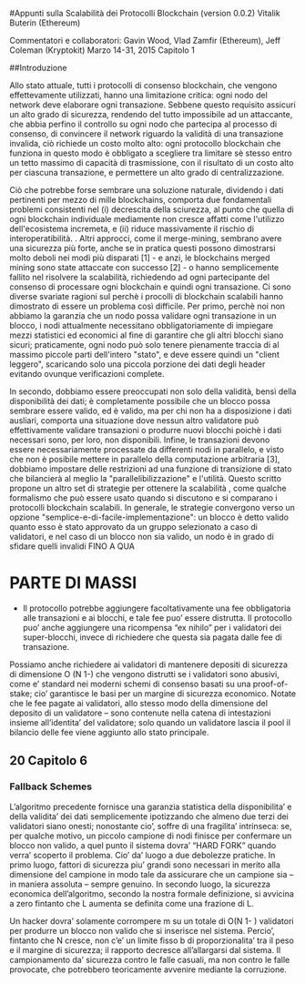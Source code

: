 #Appunti sulla Scalabilità dei Protocolli Blockchain (version 0.0.2)
Vitalik Buterin (Ethereum)

Commentatori e collaboratori: Gavin Wood, Vlad Zamfir (Ethereum),
Jeff Coleman (Kryptokit)
Marzo 14-31, 2015 Capitolo 1

##Introduzione

Allo stato attuale, tutti i protocolli di consenso blockchain, che vengono effettevamente utilizzati, hanno una limitazione critica: ogni nodo del network deve elaborare ogni transazione. Sebbene questo requisito assicuri un alto grado di sicurezza, rendendo del tutto impossibile ad un attaccante, che abbia perfino il controllo su ogni nodo che partecipa al processo di consenso, di convincere il network riguardo la validità di una transazione invalida, ciò richiede un costo molto alto: ogni protocollo blockchain che funziona in questo modo è obbligato a scegliere tra limitare sè stesso entro un tetto massimo di capacità di trasmissione, con il risultato di un costo alto per ciascuna transazione, e permettere un alto grado di centralizzazione.

Ciò che potrebbe forse sembrare una soluzione naturale, dividendo i dati pertinenti per mezzo di mille blockchains, comporta due fondamentali problemi consistenti nel  (i) decrescita della sciurezza, al punto che quella di ogni blockchain individuale mediamente non cresce affatti come l'utilizzo dell'ecosistema incremeta, e (ii) riduce massivamente il rischio di interoperatibilità. . Altri approcci, come il merge-mining, sembrano avere una sicurezza più forte, anche se in pratica questi possono dimostrarsi molto deboli nei modi più disparati [1] - e anzi, le blockchains merged mining sono state attaccate con successo [2] - o hanno semplicemente fallito nel risolvere la scalabilità, richiedendo ad ogni partecipante del consenso di processare ogni blockchain e quindi ogni transazione.
Ci sono diverse svariate ragioni sul perchè i procolli di blockchain scalabili hanno dimostrato di essere un problema così difficile. Per primo, perchè noi non abbiamo la garanzia che un nodo possa validare ogni transazione in un blocco, i nodi attualmente necessitano obbligatoriamente di impiegare mezzi statistici ed economici al fine di garantire che gli altri blocchi siano sicuri; praticamente, ogni nodo può solo tenere pienamente traccia di al massimo piccole parti dell'intero "stato", e deve essere quindi un "client leggero", scaricando solo una piccola porzione dei dati degli header evitando ovunque verificazioni complete.

In secondo, dobbiamo essere preoccupati non solo della validità, bensì della disponibilità dei dati; è completamente possibile che un blocco possa sembrare essere valido, ed è valido, ma per chi non ha a disposizione i dati ausliari, comporta una situazione dove nessun altro validatore può effettivamente validare transazioni o produrre nuovi blocchi poichè i dati necessari sono, per loro, non disponibili. Infine, le transazioni devono essere necessariamente processate da differenti nodi in parallelo, e visto che non è posibile mettere in parallelo della computazione arbitraria [3], dobbiamo impostare delle restrizioni ad una funzione di transizione di stato che bilancierà al meglio la "parallelibilizzazione" e l'utilità. Questo scritto propone un altro set di strategie per ottenere la scalabilità , come qualche formalismo che può essere usato quando si discutono e si comparano i protocolli blockchain scalabili. In generale, le strategie convergono verso un  opzione "semplice-e-di-facile-implementazione": un blocco è detto valido quanto esso è stato approvato da un gruppo selezionato a caso di validatori, e nel caso di un blocco non sia valido, un nodo è in grado di sfidare quelli invalidi FINO A QUA


# PARTE DI MASSI
* Il protocollo potrebbe aggiungere facoltativamente una fee obbligatoria alle transazioni e ai blocchi, e tale fee puo’ essere distrutta. Il protocollo puo’ anche aggiungere una ricompensa “ex nihilo” per i validatori dei super-blocchi, invece di richiedere che questa sia pagata dalle fee di transazione. 

Possiamo anche richiedere ai validatori di mantenere depositi di sicurezza di dimensione O (N 1-) che vengono distrutti se i validatori sono abusivi, come e’ standard nei moderni schemi di consenso basati su una proof-of-stake; cio’ garantisce le basi per un margine di sicurezza economico. Notate che le fee pagate ai validatori, allo stesso modo della dimensione del deposito di un validatore – sono contenute nella catena di intestazioni insieme all’identita’ del validatore; solo quando un validatore lascia il pool il bilancio delle fee viene aggiunto allo stato principale. 

## 20 Capitolo 6

### Fallback Schemes

L’algoritmo precedente fornisce una garanzia statistica della disponibilita’ e della validita’ dei  dati semplicemente ipotizzando che almeno due terzi dei validatori siano onesti; nonostante cio’, soffre di una fragilita’ intrinseca: se, per qualche motivo, un piccolo campione di nodi finisce per confermare un blocco non valido, a quel punto il sistema dovra’ “HARD FORK” quando verra’ scoperto il problema. Cio’ da’ luogo a due debolezze pratiche. In primo luogo, fattori di sicurezza piu’ grandi sono necessari in merito alla dimensione del campione in modo tale da assicurare che un campione sia – in maniera assoluta – sempre genuino. In secondo luogo, la sicurezza economica dell’algoritmo, secondo la nostra formale definizione, si avvicina a zero fintanto che L aumenta se definita come una frazione di L. 

Un hacker dovra’ solamente corrompere m su un totale di O(N 1- ) validatori per produrre un blocco non valido che si inserisce nel sistema. Percio’, fintanto che N cresce, non c’e’ un limite fisso b di proporzionalita’ tra il peso e il margine di sicurezza; il rapporto decresce all’allargarsi dal sistema. Il campionamento da’ sicurezza contro le falle casuali, ma non contro le falle provocate, che potrebbero teoricamente avvenire mediante la corruzione.
